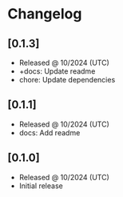 # Changelog

## [0.1.3]

- Released @ 10/2024 (UTC)
- +docs: Update readme
- chore: Update dependencies

## [0.1.1]

- Released @ 10/2024 (UTC)
- docs: Add readme

## [0.1.0]

- Released @ 10/2024 (UTC)
- Initial release
